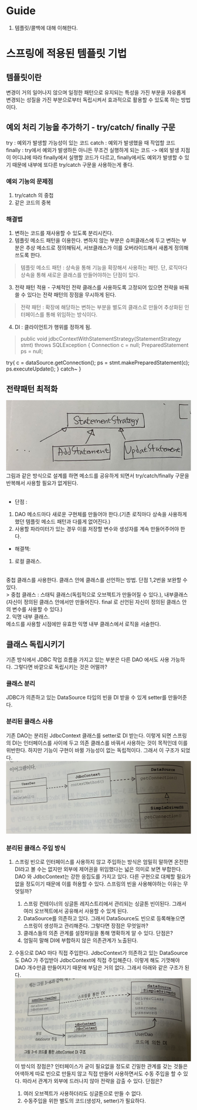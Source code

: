 
# Guide
1. 템플릿/콜백에 대해 이해한다.

# 스프링에 적용된 템플릿 기법
## 템플릿이란
변경이 거의 일어나지 않으며 일정한 패턴으로 유지되는 특성을 가진 부분을 자유롭게 변경되는 성질을 가진 부분으로부터 독립시켜서 효과적으로 활용할 수 있도록 하는 방법이다.

## 예외 처리 기능을 추가하기 - try/catch/ finally 구문
try : 예외가 발생할 가능성이 있는 코드
catch : 예외가 발생했을 때 작업할 코드
finally : try에서 예외가 발생하든 아니든 무조건 실행하게 되는 코드
-> 예외 발생 지점이 어디냐에 따라 finally에서 실행할 코드가 다르고, finally에서도 예외가 발생할 수 있기 때문에 내부에 또다른 try/catch 구문을 사용하는게 좋다.

### 예외 기능의 문제점
1. try/catch 의 중첩
2. 같은 코드의 중복

### 해결법
1. 변하는 코드를 재사용할 수 있도록 분리시킨다.
2. 템플릿 메소드 패턴을 이용한다. 변하지 않는 부분은 슈퍼클래스에 두고 변하는 부분은 추상 메소드로 정의해둬서, 서브클래스가 이를 오버라이드해서 새롭게 정의해 쓰도록 한다.
> 템플릿 메소드 패턴 : 상속을 통해 기능을 확장해서 사용하는 패턴. 단, 로직마다 상속을 통해 새로운 클래스를 만들어야하는 단점이 있다.
3. 전략 패턴 적용 - 구체적인 전략 클래스를 사용하도록 고정되어 있으면 전략을 바꿔쓸 수 있다는 전략 패턴의 장점을 무시하게 된다.
> 전략 패턴 : 확장에 해당하는 변하는 부분을 별도의 클래스로 만들어 추상화된 인터페이스를 통해 위임하는 방식이다.
4. DI : 클라이언트가 행위를 정하게 됨.
> public void jdbcContextWithStatementStrategy(StatementStrategy stmt) throws SQLException {
Connection c = null;
PreparedStatement ps = null;

try{
c = dataSource.getConnection();
ps = stmt.makePreparedStatement(c);
ps.executeUpdate();
} catch~
}

## 전략패턴 최적화
![리스트3-13 도식화](https://github.com/goyanglee/tobi_spring_study/blob/master/Vol.1%20스프링의%20이해와%20원리/3.%20템플릿/3장_ks/B32D6818-434F-4814-8F0A-497916532186.jpeg)
<br/>
그림과 같은 방식으로 설계를 하면 메소드를 공유하게 되면서 try/catch/finally 구문을 반복해서 사용할 필요가 없게된다.  
<br/>
* 단점 : 
1. DAO 메소드마다 새로운 구현체를 만들어야 한다.(기존 로직마다 상속을 사용하게 했던 템플릿 메소드 패턴과 다를게 없어진다.) 
2. 사용할 파라미터가 있는 경우 이를 저장할 변수와 생성자를 계속 만들어주어야 한다. 
* 해결책:
1. 로컬 클래스.
<br/>
중첩 클래스를 사용한다. 클래스 안에 클래스를 선언하는 방법. 단점 1,2번을 보완할 수 있다. 
<br/>
> 중첩 클래스 : 스태틱 클래스(독립적으로 오브젝트가 만들어질 수 있다.), 내부클래스(자신이 정의된 클래스 안에서만 만들어진다. final 로 선언된 자신이 정의된 클래스 안의 변수를 사용할 수 있다.) 
<br/>
2. 익명 내부 클래스. 
<br/>
메소드를 사용할 시점에만 유효한 익명 내부 클래스에서 로직을 서술한다. 

## 클래스 독립시키기

기존 방식에서 JDBC 작업 흐름을 가지고 있는 부분은 다른 DAO 에서도 사용 가능하다. 그렇다면 바깥으로 독립시키는 것은 어떨까?

### 클래스 분리 
JDBC가 의존하고 있는 DataSource 타입의 빈을 DI 받을 수 있게 setter를 만들어준다.

### 분리된 클래스 사용 
기존 DAO는 분리된 JdbcContext 클래스를 setter로 DI 받는다.
이렇게 되면 스프링의 DI는 인터페이스를 사이에 두고 의존 클래스를 바꿔서 사용하는 것이 목적인데 이를 위반한다. 하지만 기능이 구현이 바뀔 가능성이 없는 독립적이다. 그래서 이 구조가 되었다.
![현재 의존관계](https://github.com/goyanglee/tobi_spring_study/blob/master/Vol.1%20스프링의%20이해와%20원리/3.%20템플릿/3장_ks/53E519DF-B6C1-4DA8-9948-19E102C7D884.jpeg)

### 분리된 클래스 주입 방식
 1. 스프링 빈으로 
인터페이스를 사용하지 않고 주입하는 방식은 엄밀히 말하면 온전한 DI라고 볼 수는 없지만 외부에 제어권을 위임했다는 넓은 의미로 보면 부합한다. DAO 와 JdbcContext는 강한 응집도를 가지고 있다. 다른 구현으로 대체할 필요가 없을 정도이기 때문에 이를 허용할 수 있다.
스프링의 빈을 사용해야하는 이유는 무엇일까?
	1. 스프링 컨테이너의 싱글톤 레지스트리에서 관리되는 싱글톤 빈이된다. 그래서 여러 오브젝트에서 공유해서 사용할 수 있게 된다.
	2. DataSource를 의존하고 있다. 그래서 DataSource도 빈으로 등록해놓으면 스프링이 생성하고 관리해준다.
그렇다면 장점은 무엇일까?
	1. 클래스들의 의존 관계를 설정파일을 통해 명확하게 알 수 있다.
단점은?
	1. 엄밀히 말해 DI에 부합하지 않은 의존관계가 노출된다. 


2. 수동으로 
DAO 마다 직접 주입한다. JdbcContext가 의존하고 있는 DataSource도 DAO 가 주입받아 JdbcContext에 직접 주입해준다.
이렇게 해도 기껏해야 DAO 개수만큼 만들어지기 때문에 부담은 거의 없다. 그래서 아래와 같은 구조가 된다.
![수동주입](https://github.com/goyanglee/tobi_spring_study/blob/master/Vol.1%20스프링의%20이해와%20원리/3.%20템플릿/3장_ks/D7A4F0AC-29FB-48BE-A163-D2A5FB1DD538.jpeg)
이 방식의 장점은?
인터페이스가 굳이 필요없을 정도로 긴밀한 관계를 갖는 것들은 어색하게 따로 빈으로 만들지 않고 직접 만들어 사용하면서도 수동 주입을 할 수 있다. 따라서 관계가 외부에 드러나지 않아 전략을 감출 수 있다.
단점은?
	1. 여러 오브젝트가 사용하더라도 싱글톤으로 만들 수 없다.
	2. 수동주입을 위한 별도의 코드(생성자, setter)가 필요하다. 
